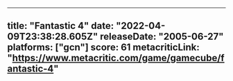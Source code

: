 
---
title: "Fantastic 4"
date: "2022-04-09T23:38:28.605Z"
releaseDate: "2005-06-27"
platforms: ["gcn"]
score: 61
metacriticLink: "https://www.metacritic.com/game/gamecube/fantastic-4"
---
